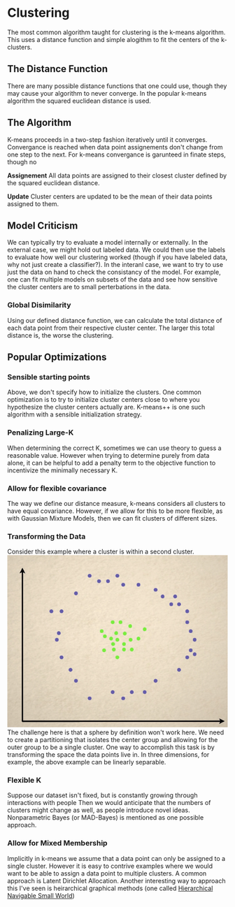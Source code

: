 # Clustering

The most common algorithm taught for clustering is the k-means algorithm.  This uses a distance function and simple alogithm to fit the centers of the k-clusters.  

## The Distance Function

There are many possible distance functions that one could use, though they may cause your algorithm to never converge. In the popular k-means algorithm the squared euclidean distance is used. 

## The Algorithm

K-means proceeds in a two-step fashion iteratively until it converges.  Convergance is reached when data point assignements don't change from one step to the next.  For k-means convergance is garunteed in finate steps, though no 

**Assignement** All data points are assigned to their closest cluster defined by the squared euclidean distance. 

**Update** Cluster centers are updated to be the mean of their data points assigned to them. 

## Model Criticism

We can typically try to evaluate a model internally or externally.  In the external case, we might hold out labeled data.  We could then use the labels to evaluate how well our clustering worked (though if you have labeled data, why not just create a classifier?). In the interanl case, we want to try to use just the data on hand to check the consistancy of the model.  For example, one can fit multiple models on subsets of the data and see how sensitive the cluster centers are to small perterbations in the data.

### Global Disimilarity
Using our defined distance function, we can calculate the total distance of each data point from their respective cluster center.  The larger this total distance is, the worse the clustering.

## Popular Optimizations

### Sensible starting points
Above, we don't specify how to initialize the clusters.  One common optimization is to try to initialize cluster centers close to where you hypothesize the cluster centers actually are. K-means++ is one such algorithm with a sensible initialization strategy. 

### Penalizing Large-K
When determining the correct K, sometimes we can use theory to guess a reasonable value.  However when trying to determine purely from data alone, it can be helpful to add a penalty term to the objective function to incentivize the minimally necessary K. 

### Allow for flexible covariance
The way we define our distance measure, k-means considers all clusters to have equal covariance.  However, if we allow for this to be more flexible, as with Gaussian Mixture Models, then we can fit clusters of different sizes.

### Transforming the Data
Consider this example where a cluster is within a second cluster.  
![](images/cluster_in_cluster.png)
The challenge here is that a sphere by definition won't work here.  We need to create a partitioning that isolates the center group and allowing for the outer group to be a single cluster.  One way to accomplish this task is by transforming the space the data points live in.  In three dimensions, for example, the above example can be linearly separable. 

### Flexible K
Suppose our dataset isn't fixed, but is constantly growing through interactions with people  Then we would anticipate that the numbers of clusters might change as well, as people introduce novel ideas.  Nonparametric Bayes (or MAD-Bayes) is mentioned as one possible approach. 

### Allow for Mixed Membership 
Implicitly in k-means we assume that a data point can only be assigned to a single cluster.  However it is easy to contrive examples where we would want to be able to assign a data point to multiple clusters.  A common approach is Latent Dirichlet Allocation. Another interesting way to approach this I've seen is heirarchical graphical methods (one called [Hierarchical Navigable Small World](https://arxiv.org/ftp/arxiv/papers/1603/1603.09320.pdf))